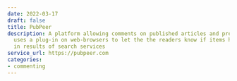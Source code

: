 ```yaml
---
date: 2022-03-17
draft: false
title: PubPeer
description: A platform allowing comments on published articles and preprints. It
  uses a plug-in on web-browsers to let the the readers know if items have been commented
  in results of search services
service_url: https://pubpeer.com
categories:
- commenting
---
```



